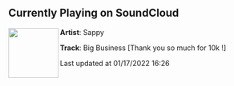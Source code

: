 ## Currently Playing on SoundCloud

[<img align="left" width="100" src="https://i1.sndcdn.com/artworks-udHP6cDigyBZCZcP-pyloyQ-t500x500.jpg">](https://soundcloud.com/sappy94/big-business-thank-you-so-much-for-10k?in=saxurn/sets/iced)

**Artist**: Sappy 

**Track**: Big Business [Thank you so much for 10k !]

Last updated at 01/17/2022 16:26
